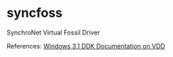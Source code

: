 # syncfoss
SynchroNet Virtual Fossil Driver

References:
[Windows 3.1 DDK Documentation on VDD](
https://ia601400.us.archive.org/31/items/WinNT3.1DDKDoc/Win32SubSysGuide.pdf)
